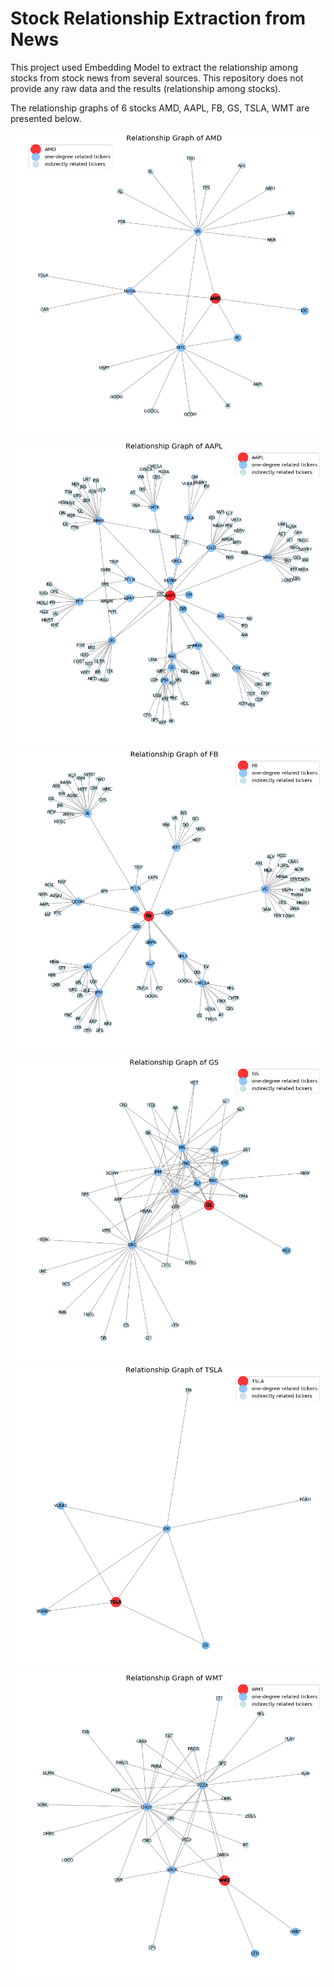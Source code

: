 # Stock Relationship Extraction from News

This project used Embedding Model to extract the relationship among stocks from stock news from several sources. This repository does not provide any raw data and the results (relationship among stocks).


The relationship graphs of 6 stocks AMD, AAPL, FB, GS, TSLA, WMT are presented below.

<img src="result/AMD.png" />
<img src="result/AAPL.png" />
<img src="result/FB.png" />
<img src="result/GS.png" />
<img src="result/TSLA.png" />
<img src="result/WMT.png" />
